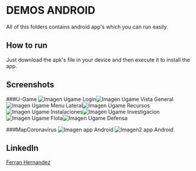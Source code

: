 # DEMOS ANDROID
All of this folders contains android app's which you can run easily.

## How to run
Just download the apk's file in your device and then execute it to install the app.

## Screenshots
###U-Game 
![Imagen Ugame Login](https://github.com/Ferranv3/Demos-Android/blob/master/Screenshots/UgameLogin.png)![Imagen Ugame Vista General](https://github.com/Ferranv3/Demos-Android/blob/master/Screenshots/VistaGeneral.png)![Imagen Ugame Menu Lateral](https://github.com/Ferranv3/Demos-Android/blob/master/Screenshots/MenuLateral.png)![Imagen Ugame Recursos](https://github.com/Ferranv3/Demos-Android/blob/master/Screenshots/Recursos.png)![Imagen Ugame Instalaciones](https://github.com/Ferranv3/Demos-Android/blob/master/Screenshots/Instalaciones.png)![Imagen Ugame Investigacion](https://github.com/Ferranv3/Demos-Android/blob/master/Screenshots/Investigacion.png)![Imagen Ugame Flota](https://github.com/Ferranv3/Demos-Android/blob/master/Screenshots/Flota.png)![Imagen Ugame Defensa](https://github.com/Ferranv3/Demos-Android/blob/master/Screenshots/Defensa.png)

###MapCoronavirus
![Imagen app Android](https://github.com/Ferranv3/Demos-Android/blob/master/Screenshots/CapturaAppMapsCoronavirus.PNG) ![Imagen2 app Android](https://github.com/Ferranv3/Demos-Android/blob/master/Screenshots/Captura2AppMapsCoronavirus.PNG)

## LinkedIn
[Ferran Hernandez](https://es.linkedin.com/in/ferran-hernández-510642187)
